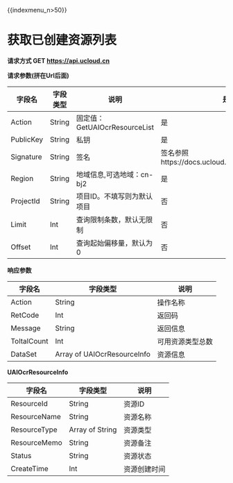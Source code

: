 {{indexmenu_n>50}}

# 获取已创建资源列表

**请求方式 GET https://api.ucloud.cn**

**请求参数(拼在Url后面)**

| 字段名 | 字段类型 | 说明 | 是否必须 |
| ------ | -------- | ---- | -------- |
| Action | String | 固定值：GetUAIOcrResourceList | 是 |
| PublicKey | String | 私钥 | 是 |
| Signature | String | 签名 | 签名参照https://docs.ucloud.cn/api/summary/signature |
| Region | String | 地域信息,可选地域：cn-bj2 | 是 |
| ProjectId | String | 项目ID。不填写则为默认项目 | 否 |
| Limit | Int | 查询限制条数，默认无限制 | 否 |
| Offset | Int | 查询起始偏移量，默认为0 | 否 |

**响应参数**

| 字段名 | 字段类型 | 说明 |
| ------ | -------- | ---- |
| Action | String | 操作名称 |
| RetCode | Int | 返回码|
| Message | String | 返回信息 |
| ToltalCount | Int | 可用资源类型总数 |
| DataSet | Array of UAIOcrResourceInfo | 资源信息 |

**UAIOcrResourceInfo**

| 字段名 | 字段类型 | 说明 |
| ------ | -------- | ---- |
| ResourceId | String | 资源ID |
| ResourceName | String | 资源名称 |
| ResourceType | Array of String | 资源类型 |
| ResourceMemo | String | 资源备注 |
| Status | String| 资源状态 |
| CreateTime | Int | 资源创建时间 |